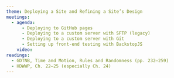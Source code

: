 ```yaml
---
theme: Deploying a Site and Refining a Site’s Design
meetings:
  - agenda:
      - Deploying to GitHub pages
      - Deploying to a custom server with SFTP (legacy)
      - Deploying to a custom server with Git
      - Setting up front-end testing with BackstopJS
    video:
readings:
  - GDTNB, Time and Motion, Rules and Randomness (pp. 232–259)
  - HDWWP, Ch. 22–25 (especially Ch. 24)
---
```

